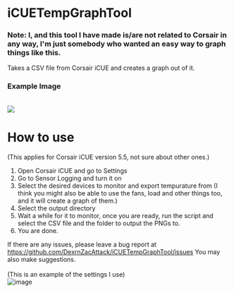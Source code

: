 # iCUETempGraphTool
### Note: I, and this tool I have made is/are not related to Corsair in any way, I'm just somebody who wanted an easy way to graph things like this.
Takes a CSV file from Corsair iCUE and creates a graph out of it.

### Example Image
<br>
<img src=https://github.com/DexrnZacAttack/iCUETempGraphTool/assets/60078656/3a29049e-6077-43fe-9e82-8a6b6785f101></img>

# How to use
(This applies for Corsair iCUE version 5.5, not sure about other ones.)

1. Open Corsair iCUE and go to Settings
2. Go to Sensor Logging and turn it on
3. Select the desired devices to monitor and export tempurature from (I think you might also be able to use the fans, load and other things too, and it will create a graph of them.)
4. Select the output directory <br>
5. Wait a while for it to monitor, once you are ready, run the script and select the CSV file and the folder to output the PNGs to.
6. You are done.

If there are any issues, please leave a bug report at https://github.com/DexrnZacAttack/iCUETempGraphTool/issues
You may also make suggestions.
<br>
<br>
(This is an example of the settings I use) 
<br>
![image](https://github.com/DexrnZacAttack/iCUETempGraphTool/assets/60078656/50c61664-98f5-4c80-9242-d826e8f1f360)

